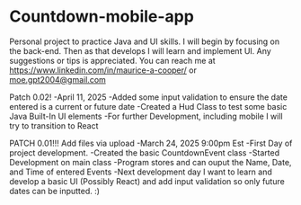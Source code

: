 # Countdown-mobile-app
Personal project to practice Java and UI skills.
I will begin by focusing on the back-end. Then as that develops I will learn and implement UI.
Any suggestions or tips is appreciated. 
You can reach me at https://www.linkedin.com/in/maurice-a-cooper/
or moe.gpt2004@gmail.com


Patch 0.02!
-April 11, 2025
-Added some input validation to ensure the date entered is a current or future date
-Created a Hud Class to test some basic Java Built-In UI elements
-For further Development, including mobile I will try to transition to React

PATCH 0.01!!!
Add files via upload
-March 24, 2025 9:00pm Est
-First Day of project development.
-Created the basic CountdownEvent class
-Started Development on main class
-Program stores and can ouput the Name, Date, and Time of entered Events
-Next development day I want to learn and develop a basic UI (Possibly React) and add input validation so only future dates can be inputted. 
:)
